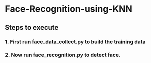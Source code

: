 # Face-Recognition-using-KNN
## Steps to execute
### 1. First run face_data_collect.py to build the training data
### 2. Now run face_recognition.py to detect face.